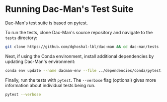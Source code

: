 # Running Dac-Man's Test Suite

Dac-Man's test suite is based on pytest.

To run the tests, clone Dac-Man's source repository and navigate to the `tests` directory:

```sh
git clone https://github.com/dghoshal-lbl/dac-man && cd dac-man/tests
```

Next, if using the Conda environment, install additional dependencies
by updating Dac-Man's environment:

```sh
conda env update --name dacman-env --file ../dependencies/conda/pytest.yml
```

Finally, run the tests with `pytest`.
The `--verbose` flag (optional) gives more information about individual tests being run.

```sh
pytest --verbose
```
